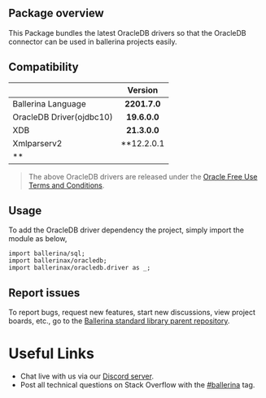 ## Package overview

This Package bundles the latest OracleDB drivers so that the OracleDB connector can be used in ballerina projects easily.

## Compatibility

| |        Version         |
|:---|:----------------------:|
|Ballerina Language | **2201.7.0** |
|OracleDB Driver(ojdbc10) |      **19.6.0.0**      |
|XDB |      **21.3.0.0**      |
|Xmlparserv2 |      **12.2.0.1
**      |


> The above OracleDB drivers are released under the [Oracle Free Use Terms and Conditions](https://www.oracle.com/downloads/licenses/oracle-free-license.html). 

## Usage

To add the OracleDB driver dependency the project, simply import the module as below,

```ballerina
import ballerina/sql;
import ballerinax/oracledb;
import ballerinax/oracledb.driver as _;
```

## Report issues

To report bugs, request new features, start new discussions, view project boards, etc., go to the [Ballerina standard library parent repository](https://github.com/ballerina-platform/ballerina-standard-library).


# Useful Links
* Chat live with us via our [Discord server](https://discord.gg/ballerinalang).
* Post all technical questions on Stack Overflow with the [#ballerina](https://stackoverflow.com/questions/tagged/ballerina) tag.
